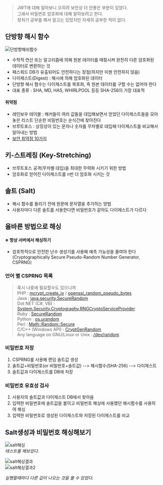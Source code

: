 > JWT에 대해 알아보니 오히려 보안상 더 안좋은 부분이 있었다. <br>
> 그래서 비밀번호 암호화에 대해 알아보려고 한다.<br>
> 정처기 공부를 해서 알고는 있었지만 자세히 공부한 적이 없다.

## 단방향 해시 함수
![단방향해쉬함수](https://github.com/duho-kim/study/assets/155808974/02d6d5ce-586a-48b5-b41c-021e76709c99)
- 수학적 연산 또는 알고리즘에 의해 원본 데이터를 매핑시켜 완전히 다른 암호화된 데이터로 변환하는 것
- 패스워드 DB가 유출되어도 안전하다는 장점(하지만 이젠 안전하지 않음)
- 다이제스트(Digest) : 해시에 의해 암호화된 데이터
- 단방향 해시 함수는 다이제스트를 복호화, 즉 원본 데이터를 구할 수는 없어야 한다
- 대표 종류 : SHA, MD, HAS, WHIRLPOOL 등등 SHA-256이 가장 대표적<br>
#### 취약점
- 레인보우 테이블 : 해커들이 여러 값들을 대입해보면서 얻었던 다이제스트들을 모아놓은 리스트
                   단순한 비밀번호는 순식간에 찾아진다
- 브루트포스 : 상징성이 있는 문자나 숫자를 무차별로 대입해 다이제스트를 비교해서 알아내는 방법
- [보안 취약점 10가지](https://owasp.org/www-project-top-ten/)
  
## 키-스트레칭 (Key-Stretching)
- 브루트포스 공격(무차별 대입)을 최대한 무력화 시키기 위한 방법
- 암호화로 얻어진 다이제스트를 n번 더 암호화 시키는 것
  
## 솔트 (Salt)
- 해시 함수를 돌리기 전에 원문에 문자열을 추가하는 방법
- 사용자마다 다른 솔트를 사용한다면 비밀번호가 같아도 다이제스트가 다르다


## 올바른 방법으로 해싱
#### ※ 항상 서버에서 해싱하기
- 암호학적으로 안전한 난수 생성기를 사용해 예측 가능성을 줄여야 한다 (Cryptographically Secure Pseudo-Random Number Generator, CSPRNG)

### 언어 별 CSPRNG 목록
> 혹시 나중에 필요할수도 있으니까 <br>
PHP : [mcrypt_create_iv](https://www.php.net/manual/en/function.mcrypt-create-iv.php) / [openssl_random_pseudo_bytes](https://www.php.net/manual/en/function.openssl-random-pseudo-bytes.php) <br>
Java : [java.security.SecureRandom](https://docs.oracle.com/javase/6/docs/api/java/security/SecureRandom.html) <br>
Dot NET (C#, VB) : [System.Security.Cryptography.RNGCryptoServiceProvider](https://learn.microsoft.com/en-us/dotnet/api/system.security.cryptography.rngcryptoserviceprovider?view=net-8.0&redirectedfrom=MSDN)<br>
Ruby : [SecureRandom](https://rubydoc.info/stdlib/securerandom/1.9.3/SecureRandom) <br>
Python : [os.urandom](https://docs.python.org/3/library/os.html)<br>
Perl : [Math::Random::Secure](https://metacpan.org/release/MKANAT/Math-Random-Secure-0.06/view/lib/Math/Random/Secure.pm)<br>
C/C++ (Windows API) : [CryptGenRandom](https://en.wikipedia.org/wiki/CryptGenRandom)<br>
Any language on GNU/Linux or Unix : [/dev/random ](https://en.wikipedia.org/wiki//dev/random)<br>

### 비밀번호 저장
1. CSPRNG를 사용해 랜덤 솔트값 생성
2. 솔트값+비밀번호(or 비밀번호+솔트값) --> 해시함수(SHA-256) --> 다이제스트
3. 솔트값과 다이제스트를 DB에 저장

### 비밀번호 유효성 검사
1. 사용자의 솔트값과 다이제스트 DB에서 찾아옴
2. 입력한 비밀번호에 솔트값을 붙이고 비밀번호 해싱에 사용했던 해시함수를 사용하여 해싱
3. 입력한 비밀번호로 생성된 다이제스트와 저장된 다이제스트를 비교

## Salt생성과 비밀번호 해싱해보기
![salt해싱](https://github.com/duho-kim/study/assets/155808974/42f067df-cc24-4315-bf83-8755fe1e19d3)<br>
*테스트를 해보았다.*

![salt해싱결과](https://github.com/duho-kim/study/assets/155808974/c5454d5f-4b33-4c80-93ad-2410007c9cd6)<br>
![salt해싱결과2](https://github.com/duho-kim/study/assets/155808974/560d23f5-d546-4d39-9dab-3c43d8958dc9)<br>

*실행할때마다 다른 값이 나오는 것을 볼 수 있었다.*

